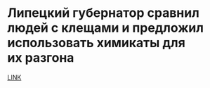 # Липецкий губернатор сравнил людей с клещами и предложил использовать химикаты для их разгона



[LINK](https://varlamov.ru/3884054.html)